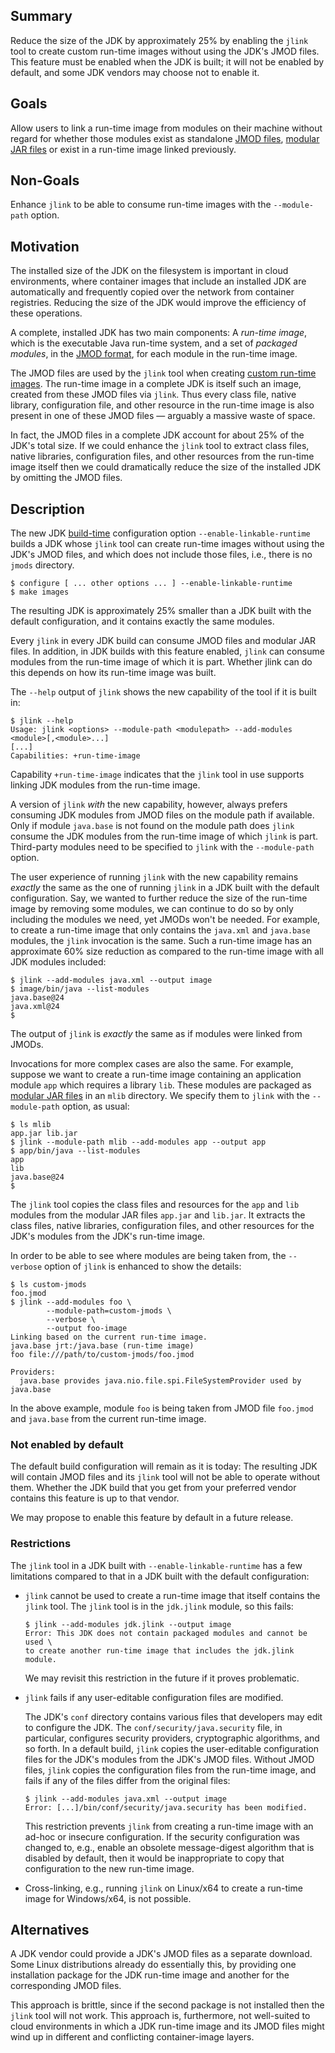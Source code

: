 Summary
-------

Reduce the size of the JDK by approximately 25% by enabling the `jlink` tool to
create custom run-time images without using the JDK's JMOD files. This feature
must be enabled when the JDK is built; it will not be enabled by default, and
some JDK vendors may choose not to enable it.

Goals
-----

Allow users to link a run-time image from modules on their machine without
regard for whether those modules exist as standalone [JMOD files](https://openjdk.org/jeps/261#Packaging:-JMOD-files),
[modular JAR files](https://docs.oracle.com/en/java/javase/23/docs/specs/jar/jar.html#modular-jar-files)
or exist in a run-time image linked previously.

Non-Goals
---------

Enhance `jlink` to be able to consume run-time images with the `--module-path`
option.

Motivation
----------

The installed size of the JDK on the filesystem is important in cloud
environments, where container images that include an installed JDK are
automatically and frequently copied over the network from container registries.
Reducing the size of the JDK would improve the efficiency of these operations.

A complete, installed JDK has two main components: A _run-time image_, which is
the executable Java run-time system, and a set of _packaged modules_, in the
[JMOD format](https://openjdk.org/jeps/261#Packaging:-JMOD-files), for each
module in the run-time image.

The JMOD files are used by the `jlink` tool when creating [custom run-time images](https://dev.java/learn/jlink/).
The run-time image in a complete JDK is
itself such an image, created from these JMOD files via `jlink`. Thus every
class file, native library, configuration file, and other resource in the
run-time image is also present in one of these JMOD files — arguably a massive
waste of space.

In fact, the JMOD files in a complete JDK account for about 25% of the JDK's
total size. If we could enhance the `jlink` tool to extract class files, native
libraries, configuration files, and other resources from the run-time image
itself then we could dramatically reduce the size of the installed JDK by
omitting the JMOD files.


Description
----------

The new JDK [build-time](https://openjdk.org/groups/build/doc/building.html)
configuration option `--enable-linkable-runtime` builds a JDK whose `jlink` tool
can create run-time images without using the JDK's JMOD files, and which does
not include those files, i.e., there is no `jmods` directory.

    $ configure [ ... other options ... ] --enable-linkable-runtime
    $ make images

The resulting JDK is approximately 25% smaller than a JDK built with the default
configuration, and it contains exactly the same modules.

Every `jlink` in every JDK build can consume JMOD files and modular JAR files.
In addition, in JDK builds with this feature enabled, `jlink` can consume
modules from the run-time image of which it is part. Whether jlink can do this
depends on how its run-time image was built.

The `--help` output of `jlink` shows the new capability of the tool if it
is built in:

    $ jlink --help
    Usage: jlink <options> --module-path <modulepath> --add-modules <module>[,<module>...]
    [...]
    Capabilities: +run-time-image

Capability `+run-time-image` indicates that the `jlink` tool in use supports
linking JDK modules from the run-time image.

A version of `jlink` _with_ the new capability, however, always prefers
consuming JDK modules from JMOD files on the module path if available. Only if
module `java.base` is not found on the module path does `jlink` consume the JDK
modules from the run-time image of which `jlink` is part. Third-party modules
need to be specified to `jlink` with the `--module-path` option.

The user experience of running `jlink` with the new capability remains
_exactly_ the same as the one of running `jlink` in a JDK built with the
default configuration. Say, we wanted to further reduce the size of the
run-time image by removing some modules, we can continue to do so by only
including the modules we need, yet JMODs won't be needed. For example, to
create a run-time image that only contains the `java.xml` and `java.base`
modules, the `jlink` invocation is the same. Such a run-time image has an
approximate 60% size reduction as compared to the run-time image with all JDK
modules included:

    $ jlink --add-modules java.xml --output image
    $ image/bin/java --list-modules
    java.base@24
    java.xml@24
    $ 

The output of `jlink` is _exactly_ the same as if modules were linked from
JMODs.

Invocations for more complex cases are also the same. For example, suppose
we want to create a run-time image containing an application module `app` which
requires a library `lib`. These modules are packaged as [modular JAR files](https://docs.oracle.com/en/java/javase/23/docs/specs/jar/jar.html#modular-jar-files) 
in an `mlib` directory. We specify them to `jlink` with the `--module-path`
option, as usual:

    $ ls mlib
    app.jar	lib.jar
    $ jlink --module-path mlib --add-modules app --output app
    $ app/bin/java --list-modules
    app
    lib
    java.base@24
    $ 

The `jlink` tool copies the class files and resources for the `app` and `lib`
modules from the modular JAR files `app.jar` and `lib.jar`. It extracts the
class files, native libraries, configuration files, and other resources for the
JDK's modules from the JDK's run-time image.

In order to be able to see where modules are being taken from, the `--verbose`
option of `jlink` is enhanced to show the details:

    $ ls custom-jmods
    foo.jmod
    $ jlink --add-modules foo \
            --module-path=custom-jmods \
            --verbose \
            --output foo-image
    Linking based on the current run-time image.
    java.base jrt:/java.base (run-time image)
    foo file:///path/to/custom-jmods/foo.jmod

    Providers:
      java.base provides java.nio.file.spi.FileSystemProvider used by java.base

In the above example, module `foo` is being taken from JMOD file `foo.jmod` and
`java.base` from the current run-time image.


### Not enabled by default

The default build configuration will remain as it is today: The resulting JDK
will contain JMOD files and its `jlink` tool will not be able to operate without
them. Whether the JDK build that you get from your preferred vendor contains
this feature is up to that vendor.

We may propose to enable this feature by default in a future release.


### Restrictions

The `jlink` tool in a JDK built with `--enable-linkable-runtime` has a few
limitations compared to that in a JDK built with the default configuration:

- `jlink` cannot be used to create a run-time image that itself contains the
  `jlink` tool. The `jlink` tool is in the `jdk.jlink` module, so this fails:

      $ jlink --add-modules jdk.jlink --output image
      Error: This JDK does not contain packaged modules and cannot be used \
      to create another run-time image that includes the jdk.jlink module.

  We may revisit this restriction in the future if it proves problematic.

- `jlink` fails if any user-editable configuration files are modified.

  The JDK's `conf` directory contains various files that developers may edit to
  configure the JDK. The `conf/security/java.security` file, in particular,
  configures security providers, cryptographic algorithms, and so forth. In a
  default build, `jlink` copies the user-editable configuration files for the
  JDK's modules from the JDK's JMOD files. Without JMOD files, `jlink` copies
  the configuration files from the run-time image, and fails if any of the files
  differ from the original files:

      $ jlink --add-modules java.xml --output image
      Error: [...]/bin/conf/security/java.security has been modified.

  This restriction prevents `jlink` from creating a run-time image with an
  ad-hoc or insecure configuration. If the security configuration was changed
  to, e.g., enable an obsolete message-digest algorithm that is disabled by
  default, then it would be inappropriate to copy that configuration to the new
  run-time image.

- Cross-linking, e.g., running `jlink` on Linux/x64 to create a run-time image
  for Windows/x64, is not possible.


Alternatives
----------

A JDK vendor could provide a JDK's JMOD files as a separate download. Some Linux
distributions already do essentially this, by providing one installation package
for the JDK run-time image and another for the corresponding JMOD files.

This approach is brittle, since if the second package is not installed then the
`jlink` tool will not work. This approach is, furthermore, not well-suited to
cloud environments in which a JDK run-time image and its JMOD files might wind
up in different and conflicting container-image layers.

